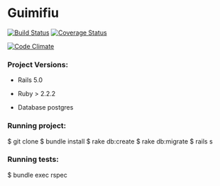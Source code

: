 # Guimifiu


[![Build Status](https://travis-ci.org/Guimifiu/guimifiu-backend.svg?branch=master)](https://travis-ci.org/Guimifiu/guimifiu-backend)
[![Coverage Status](https://coveralls.io/repos/github/Guimifiu/guimifiu-backend/badge.svg?branch=master)](https://coveralls.io/github/Guimifiu/guimifiu-backend?branch=master)

[![Code Climate](https://codeclimate.com/github/Guimifiu/guimifiu-backend/badges/gpa.svg)](https://codeclimate.com/github/Guimifiu/guimifiu-backend/badges/gpa.svg)

### Project Versions:

* Rails 5.0

* Ruby > 2.2.2 

* Database postgres

### Running project:

$ git clone
$ bundle install
$ rake db:create
$ rake db:migrate
$ rails s

### Running tests:

$ bundle exec rspec
